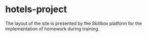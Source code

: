 # hotels-project
The layout of the site is presented by the Skillbox platform for the implementation of homework during training.
